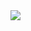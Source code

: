 <img src="https://img.shields.io/badge/kakaotalk-FFCD00?style=flat-square&logo=kakaotalk&logoColor=white"/>
